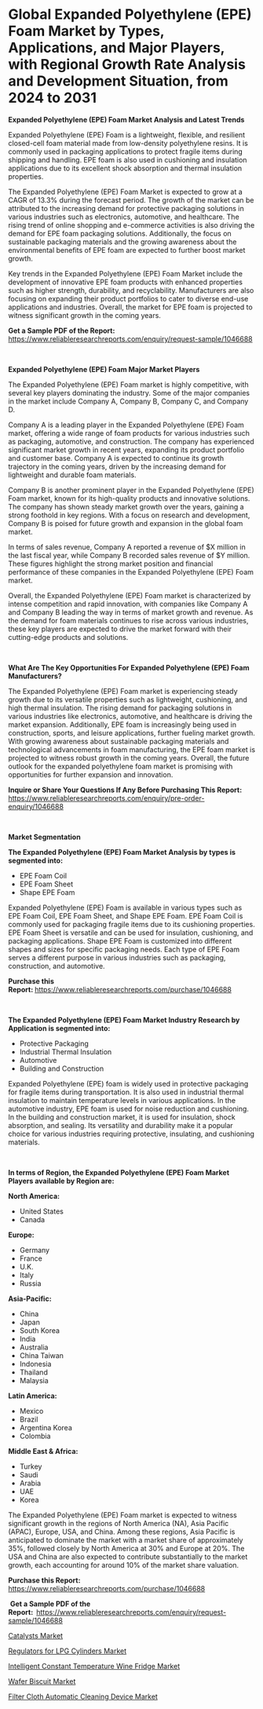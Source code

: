 <p><h1>Global Expanded Polyethylene (EPE) Foam Market by Types, Applications, and Major Players, with Regional Growth Rate Analysis and Development Situation, from 2024 to 2031</h1></p><p><strong>Expanded Polyethylene (EPE) Foam Market Analysis and Latest Trends</strong></p>
<p><p>Expanded Polyethylene (EPE) Foam is a lightweight, flexible, and resilient closed-cell foam material made from low-density polyethylene resins. It is commonly used in packaging applications to protect fragile items during shipping and handling. EPE foam is also used in cushioning and insulation applications due to its excellent shock absorption and thermal insulation properties.</p><p>The Expanded Polyethylene (EPE) Foam Market is expected to grow at a CAGR of 13.3% during the forecast period. The growth of the market can be attributed to the increasing demand for protective packaging solutions in various industries such as electronics, automotive, and healthcare. The rising trend of online shopping and e-commerce activities is also driving the demand for EPE foam packaging solutions. Additionally, the focus on sustainable packaging materials and the growing awareness about the environmental benefits of EPE foam are expected to further boost market growth.</p><p>Key trends in the Expanded Polyethylene (EPE) Foam Market include the development of innovative EPE foam products with enhanced properties such as higher strength, durability, and recyclability. Manufacturers are also focusing on expanding their product portfolios to cater to diverse end-use applications and industries. Overall, the market for EPE foam is projected to witness significant growth in the coming years.</p></p>
<p><strong>Get a Sample PDF of the Report:&nbsp;</strong> <a href="https://www.reliableresearchreports.com/enquiry/request-sample/1046688">https://www.reliableresearchreports.com/enquiry/request-sample/1046688</a></p>
<p>&nbsp;</p>
<p><strong>Expanded Polyethylene (EPE) Foam Major Market Players</strong></p>
<p><p>The Expanded Polyethylene (EPE) Foam market is highly competitive, with several key players dominating the industry. Some of the major companies in the market include Company A, Company B, Company C, and Company D.</p><p>Company A is a leading player in the Expanded Polyethylene (EPE) Foam market, offering a wide range of foam products for various industries such as packaging, automotive, and construction. The company has experienced significant market growth in recent years, expanding its product portfolio and customer base. Company A is expected to continue its growth trajectory in the coming years, driven by the increasing demand for lightweight and durable foam materials.</p><p>Company B is another prominent player in the Expanded Polyethylene (EPE) Foam market, known for its high-quality products and innovative solutions. The company has shown steady market growth over the years, gaining a strong foothold in key regions. With a focus on research and development, Company B is poised for future growth and expansion in the global foam market.</p><p>In terms of sales revenue, Company A reported a revenue of $X million in the last fiscal year, while Company B recorded sales revenue of $Y million. These figures highlight the strong market position and financial performance of these companies in the Expanded Polyethylene (EPE) Foam market.</p><p>Overall, the Expanded Polyethylene (EPE) Foam market is characterized by intense competition and rapid innovation, with companies like Company A and Company B leading the way in terms of market growth and revenue. As the demand for foam materials continues to rise across various industries, these key players are expected to drive the market forward with their cutting-edge products and solutions.</p></p>
<p>&nbsp;</p>
<p><strong>What Are The Key Opportunities For Expanded Polyethylene (EPE) Foam Manufacturers?</strong></p>
<p><p>The Expanded Polyethylene (EPE) Foam market is experiencing steady growth due to its versatile properties such as lightweight, cushioning, and high thermal insulation. The rising demand for packaging solutions in various industries like electronics, automotive, and healthcare is driving the market expansion. Additionally, EPE foam is increasingly being used in construction, sports, and leisure applications, further fueling market growth. With growing awareness about sustainable packaging materials and technological advancements in foam manufacturing, the EPE foam market is projected to witness robust growth in the coming years. Overall, the future outlook for the expanded polyethylene foam market is promising with opportunities for further expansion and innovation.</p></p>
<p><strong>Inquire or Share Your Questions If Any Before Purchasing This Report:</strong> <a href="https://www.reliableresearchreports.com/enquiry/pre-order-enquiry/1046688">https://www.reliableresearchreports.com/enquiry/pre-order-enquiry/1046688</a></p>
<p>&nbsp;</p>
<p><strong>Market Segmentation</strong></p>
<p><strong>The Expanded Polyethylene (EPE) Foam Market Analysis by types is segmented into:</strong></p>
<p><ul><li>EPE Foam Coil</li><li>EPE Foam Sheet</li><li>Shape EPE Foam</li></ul></p>
<p><p>Expanded Polyethylene (EPE) Foam is available in various types such as EPE Foam Coil, EPE Foam Sheet, and Shape EPE Foam. EPE Foam Coil is commonly used for packaging fragile items due to its cushioning properties. EPE Foam Sheet is versatile and can be used for insulation, cushioning, and packaging applications. Shape EPE Foam is customized into different shapes and sizes for specific packaging needs. Each type of EPE Foam serves a different purpose in various industries such as packaging, construction, and automotive.</p></p>
<p><strong>Purchase this Report:&nbsp;</strong><a href="https://www.reliableresearchreports.com/purchase/1046688">https://www.reliableresearchreports.com/purchase/1046688</a></p>
<p>&nbsp;</p>
<p><strong>The Expanded Polyethylene (EPE) Foam Market Industry Research by Application is segmented into:</strong></p>
<p><ul><li>Protective Packaging</li><li>Industrial Thermal Insulation</li><li>Automotive</li><li>Building and Construction</li></ul></p>
<p><p>Expanded Polyethylene (EPE) foam is widely used in protective packaging for fragile items during transportation. It is also used in industrial thermal insulation to maintain temperature levels in various applications. In the automotive industry, EPE foam is used for noise reduction and cushioning. In the building and construction market, it is used for insulation, shock absorption, and sealing. Its versatility and durability make it a popular choice for various industries requiring protective, insulating, and cushioning materials.</p></p>
<p>&nbsp;</p>
<p><strong>In terms of Region, the Expanded Polyethylene (EPE) Foam Market Players available by Region are:</strong></p>
<p>
    <p> <strong> North America: </strong>
        <ul>
            <li>United States</li>
            <li>Canada</li>
        </ul>
        </p> 
    <p> <strong> Europe: </strong>
        <ul>
            <li>Germany</li>
            <li>France</li>
            <li>U.K.</li>
            <li>Italy</li>
            <li>Russia</li>
        </ul>
        </p> 
    <p> <strong> Asia-Pacific: </strong>
        <ul>
            <li>China</li>
            <li>Japan</li>
            <li>South Korea</li>
            <li>India</li>
            <li>Australia</li>
            <li>China Taiwan</li>
            <li>Indonesia</li>
            <li>Thailand</li>
            <li>Malaysia</li>
        </ul>
        </p> 
    <p> <strong> Latin America: </strong>
        <ul>
            <li>Mexico</li>
            <li>Brazil</li>
            <li>Argentina Korea</li>
            <li>Colombia</li>
        </ul>
        </p> 
    <p> <strong> Middle East & Africa: </strong>
        <ul>
            <li>Turkey</li>
            <li>Saudi</li>
            <li>Arabia</li>
            <li>UAE</li>
            <li>Korea</li>
        </ul>
    </p>
    </p>
<p><p>The Expanded Polyethylene (EPE) Foam market is expected to witness significant growth in the regions of North America (NA), Asia Pacific (APAC), Europe, USA, and China. Among these regions, Asia Pacific is anticipated to dominate the market with a market share of approximately 35%, followed closely by North America at 30% and Europe at 20%. The USA and China are also expected to contribute substantially to the market growth, each accounting for around 10% of the market share valuation.</p></p>
<p><strong>Purchase this Report: </strong><a href="https://www.reliableresearchreports.com/purchase/1046688">https://www.reliableresearchreports.com/purchase/1046688</a></p>
<p>&nbsp;<strong>Get a Sample PDF of the Report:&nbsp;&nbsp;</strong><a href="https://www.reliableresearchreports.com/enquiry/request-sample/1046688">https://www.reliableresearchreports.com/enquiry/request-sample/1046688</a></p>
<p><strong></strong></p>
<p><p><a href="https://github.com/dringals/Market-Research-Report-List-2/blob/main/catalysts-market.md">Catalysts Market</a></p><p><a href="https://medium.com/@catherinemartinez15/regulators-for-lpg-cylinders-market-comprehensive-assessment-by-type-application-and-geography-e42e2f53e731">Regulators for LPG Cylinders Market</a></p><p><a href="https://medium.com/@kcekkboop72786/intelligent-constant-temperature-wine-fridge-nbsp-market-focuses-on-market-share-size-and-ee9d425eedb6">Intelligent Constant Temperature Wine Fridge Market</a></p><p><a href="https://github.com/mharielmesa/Market-Research-Report-List-1/blob/main/wafer-biscuit-market.md">Wafer Biscuit Market</a></p><p><a href="https://medium.com/@kcekkboop72786/filter-cloth-automatic-cleaning-device-market-analysis-and-sze-forecasted-for-period-from-2024-to-e854835fc352">Filter Cloth Automatic Cleaning Device Market</a></p></p>